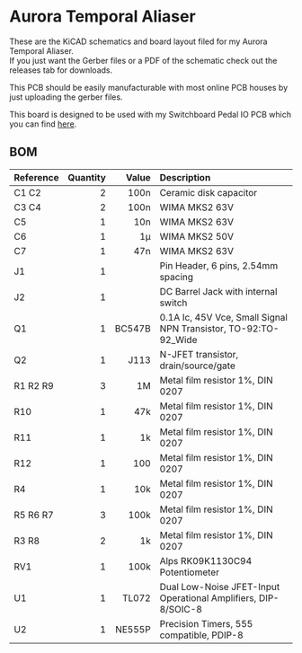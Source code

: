 # Aurora Temporal Aliaser

These are the KiCAD schematics and board layout filed for my Aurora Temporal Aliaser.  
If you just want the Gerber files or a PDF of the schematic check out the releases tab for downloads.

This PCB should be easily manufacturable with most online PCB houses by just uploading the gerber files.

This board is designed to be used with my Switchboard Pedal IO PCB which you can find [here](https://github.com/NuclearLighthouseStudios/Switchboard).

## BOM

| Reference | Quantity | Value  | Description                                                     |
| :-------- | -------: | -----: | :-------------------------------------------------------------- |
| C1 C2     | 2        | 100n   | Ceramic disk capacitor                                          |
| C3 C4     | 2        | 100n   | WIMA MKS2 63V                                                   |
| C5        | 1        | 10n    | WIMA MKS2 63V                                                   |
| C6        | 1        | 1µ     | WIMA MKS2 50V                                                   |
| C7        | 1        | 47n    | WIMA MKS2 63V                                                   |
| J1        | 1        |        | Pin Header, 6 pins, 2.54mm spacing                              |
| J2        | 1        |        | DC Barrel Jack with internal switch                             |
| Q1        | 1        | BC547B | 0.1A Ic, 45V Vce, Small Signal NPN Transistor, TO-92:TO-92_Wide |
| Q2        | 1        | J113   | N-JFET transistor, drain/source/gate                            |
| R1 R2 R9  | 3        | 1M     | Metal film resistor 1%, DIN 0207                                |
| R10       | 1        | 47k    | Metal film resistor 1%, DIN 0207                                |
| R11       | 1        | 1k     | Metal film resistor 1%, DIN 0207                                |
| R12       | 1        | 100    | Metal film resistor 1%, DIN 0207                                |
| R4        | 1        | 10k    | Metal film resistor 1%, DIN 0207                                |
| R5 R6 R7  | 3        | 100k   | Metal film resistor 1%, DIN 0207                                |
| R3 R8     | 2        | 1k     | Metal film resistor 1%, DIN 0207                                |
| RV1       | 1        | 100k   | Alps RK09K1130C94 Potentiometer                                 |
| U1        | 1        | TL072  | Dual Low-Noise JFET-Input Operational Amplifiers, DIP-8/SOIC-8  |
| U2        | 1        | NE555P | Precision Timers, 555 compatible, PDIP-8                        |
